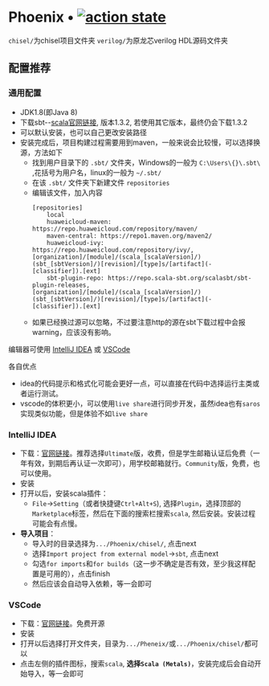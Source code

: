 # Phoenix • [![action state](https://github.com/Discreater/Phoenix/workflows/func-test/badge.svg?branch=tqq-p5)](https://github.com/Discreater/Phoenix/actions)

`chisel/`为chisel项目文件夹
`verilog/`为原龙芯verilog HDL源码文件夹


## 配置推荐

### 通用配置

- JDK1.8(即Java 8)
- 下载sbt--[scala官网链接](https://www.scala-sbt.org/download.html), 版本1.3.2, 若使用其它版本，最终仍会下载1.3.2
- 可以默认安装，也可以自己更改安装路径
- 安装完成后，项目构建过程需要用到maven，一般来说会比较慢，可以选择换源，方法如下
  - 找到用户目录下的 `.sbt/` 文件夹，Windows的一般为 `C:\Users\{}\.sbt\` ,花括号为用户名，linux的一般为 `~/.sbt/`
  - 在该 `.sbt/` 文件夹下新建文件 `repositories`
  - 编辑该文件，加入内容
    ```
    [repositories]
        local
        huaweicloud-maven: https://repo.huaweicloud.com/repository/maven/
        maven-central: https://repo1.maven.org/maven2/
        huaweicloud-ivy: https://repo.huaweicloud.com/repository/ivy/, [organization]/[module]/(scala_[scalaVersion]/)(sbt_[sbtVersion]/)[revision]/[type]s/[artifact](-[classifier]).[ext]
        sbt-plugin-repo: https://repo.scala-sbt.org/scalasbt/sbt-plugin-releases, [organization]/[module]/(scala_[scalaVersion]/)(sbt_[sbtVersion]/)[revision]/[type]s/[artifact](-[classifier]).[ext]
    ```
  - 如果已经换过源可以忽略，不过要注意http的源在sbt下载过程中会报warning，应该没有影响。

编辑器可使用 [IntelliJ IDEA](#intellij-idea) 或 [VSCode](#vscode)

各自优点
  - idea的代码提示和格式化可能会更好一点，可以直接在代码中选择运行主类或者运行测试。
  - vscode的体积更小，可以使用`live share`进行同步开发，虽然idea也有`saros`实现类似功能，但是体验不如`live share`


### IntelliJ IDEA
- 下载：[官网链接](https://www.jetbrains.com/idea/download)。推荐选择`Ultimate`版，收费，但是学生邮箱认证后免费（一年有效，到期后再认证一次即可），用学校邮箱就行。`Community`版，免费，也可以使用。
- 安装
- 打开以后，安装scala插件：
  - `File`->`Setting`（或者快捷键`Ctrl+Alt+S`), 选择`Plugin`，选择顶部的`Marketplace`标签，然后在下面的搜索栏搜索`scala`, 然后安装。安装过程可能会有点慢。
- **导入项目**：
  - 导入时的目录选择为`.../Phoenix/chisel/`, 点击next
  - 选择`Import project from external model`->`sbt`, 点击next
  - 勾选`for imports`和`for builds`（这一步不确定是否有效，至少我这样配置是可用的），点击finish
  - 然后应该会自动导入依赖，等一会即可

### VSCode
- 下载：[官网链接](https://code.visualstudio.com/Download)。免费开源
- 安装
- 打开以后选择打开文件夹，目录为`.../Pheneix/`或`.../Phoenix/chisel/`都可以
- 点击左侧的插件图标，搜索`scala`, **选择`Scala (Metals)`**，安装完成后会自动开始导入，等一会即可
